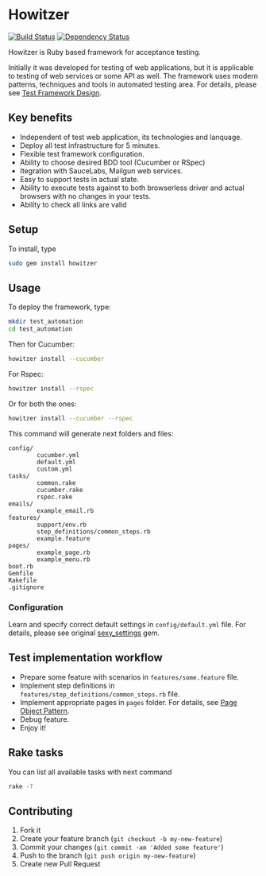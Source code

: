 # Howitzer

[![Build Status](https://api.travis-ci.org/romikoops/howitzer.png)](http://travis-ci.org/romikoops/howitzer)
[![Dependency Status](https://gemnasium.com/romikoops/howitzer.png)](https://gemnasium.com/romikoops/howitzer)

Howitzer is Ruby based framework for acceptance testing. 

Initially it was developed for testing of web applications, but it is applicable to testing of web services or some API as well.
The framework uses modern patterns, techniques and tools in automated testing area. For details, please see [Test Framework Design](https://github.com/romikoops/howitzer/wiki/Test-Framework-Design).

## Key benefits
- Independent of test web application, its technologies and lanquage.
- Deploy all test infrastructure for 5 minutes.
- Flexible test framework configuration.
- Ability to choose desired BDD tool (Cucumber or RSpec)
- Itegration with SauceLabs, Mailgun web services.
- Easy to support tests in actual state.
- Ability to execute tests against to both browserless driver and actual browsers with no changes in your tests.
- Ability to check all links are valid

## Setup
To install, type

```bash
sudo gem install howitzer
```

## Usage
To deploy the framework, type:

```bash
mkdir test_automation
cd test_automation
```

Then for Cucumber:

```bash
howitzer install --cucumber 
```

For Rspec:

```bash
howitzer install --rspec
```

Or for both the ones:

```bash
howitzer install --cucumber --rspec
```

This command will generate next folders and files:
```
config/
        cucumber.yml
        default.yml
        custom.yml
tasks/
        common.rake
        cucumber.rake
        rspec.rake
emails/
        example_email.rb
features/
        support/env.rb
        step_definitions/common_steps.rb
        example.feature
pages/
        example_page.rb
        example_menu.rb
boot.rb
Gemfile
Rakefile
.gitignore
```
### Configuration
Learn and specify correct default settings in `config/default.yml` file. For details, please see original [sexy_settings](https://github.com/romikoops/sexy_settings) gem.

## Test implementation workflow

- Prepare some feature with scenarios in `features/some.feature` file.
- Implement step definitions in `features/step_definitions/common_steps.rb` file.
- Implement appropriate pages in `pages` folder. For details, see [Page Object Pattern](https://github.com/romikoops/howitzer/wiki/PageObject-pattern).
- Debug feature.
- Enjoy it!

## Rake tasks

You can list all available tasks with next command

```bash
rake -T
```

## Contributing

1. Fork it
2. Create your feature branch (`git checkout -b my-new-feature`)
3. Commit your changes (`git commit -am 'Added some feature'`)
4. Push to the branch (`git push origin my-new-feature`)
5. Create new Pull Request
